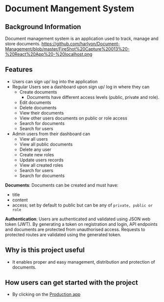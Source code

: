 # Document Mangement System
## Background Information
Document management system is an application used to track, manage and store documents.
https://github.com/harlyon/Document-Management/blob/master/FireShot%20Capture%20013%20-%20React%20App%20-%20localhost.png
## Features
* Users can sign up/ log into the application
* Regular Users see a dashboard upon sign up/ log in where they can
  * Create documents
    * Documents have different access levels (public, private and role).
  * Edit documents
  * Delete documents
  * View their documents
  * View other users documents on public or role access
  * Search for documents
  * Search for users
* Admin users from their dashboard can
  * View all users
  * View all public documents
  * Delete any user
  * Create new roles
  * Update users records
  * View all created roles
  * Search for users
  * Search for documents
  
**Documents**:
Documents can be created and must have:
- title
- content
- access; set by default to public but can be any of `private, public or role`


**Authentication**:
Users are authenticated and validated using JSON web token (JWT).
By generating a token on registration and login, API endpoints and documents are protected from unauthorised access.
Requests to protected routes are validated using the generated token.

## Why is this project useful
* It enables proper and easy management, distribution and protection of documents.
## How users can get started with the project
- By clicking on the [Production app]()
